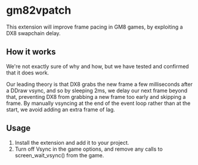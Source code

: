# gm82vpatch
This extension will improve frame pacing in GM8 games, by exploiting a DX8 swapchain delay.

## How it works
We're not exactly sure of why and how, but we have tested and confirmed that it does work.

Our leading theory is that DX8 grabs the new frame a few milliseconds after a DDraw vsync, and so by sleeping 2ms, we delay our next frame beyond that, preventing DX8 from grabbing a new frame too early and skipping a frame. By manually vsyncing at the end of the event loop rather than at the start, we avoid adding an extra frame of lag.

## Usage
1. Install the extension and add it to your project.
2. Turn off Vsync in the game options, and remove any calls to screen_wait_vsync() from the game.
